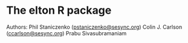 # The elton R package

Authors: 
Phil Staniczenko (pstaniczenko@sesync.org)
Colin J. Carlson (ccarlson@sesync.org)
Prabu Sivasubramaniam
